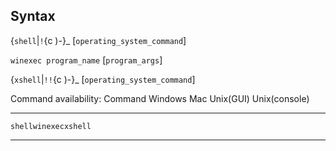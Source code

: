 ## Syntax

{`shell`\|`!`<span options=")-">{c
)-}_ \[`operating_system_command`\]

`winexec program_name` \[`program_args`\]

{`xshell`\|`!!`<span options=")-">{c
)-}_ \[`operating_system_command`\]

Command availability: Command Windows Mac Unix(GUI) Unix(console)

------------------------------------------------------------------------

`shellwinexecxshell`

------------------------------------------------------------------------
